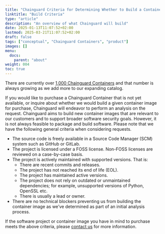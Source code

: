 ```yaml
---
title: "Chainguard Criteria for Determining Whether to Build a Container Image"
linktitle: "Build Criteria"
type: "article"
description: "An overview of what Chainguard will build"
date: 2025-01-13T11:07:52+02:00
lastmod: 2025-03-21T11:07:52+02:00
draft: false
tags: ["conceptual", "Chainguard Containers", "product"]
images: []
menu:
  docs:
    parent: "about"
weight: 004
toc: true
---
```


There are currently over [1,000 Chainguard Containers](https://images.chainguard.dev/?utm_source=docs) and that number is always growing as we add more to our expanding catalog.

If you would like to purchase a Chainguard Container that is not yet available, or inquire about whether we would build a given container image for purchase, Chainguard will endeavor to perform an analysis on the request. Chainguard aims to build new container images that are relevant to our customers and to support broader software security goals. However, it is not always feasible to package and build software. Please note that we have the following general criteria when considering requests.  

* The source code is freely available in a Source Code Manager (SCM) system such as GitHub or GitLab.
* The project is licensed under a FOSS license. Non-FOSS licenses are reviewed on a case-by-case basis.
* The project is actively maintained with supported versions. That is:
    * There are recent commits and releases. 
    * The project has not reached its end of life (EOL).
    * The project has maintained active versions. 
    * The project does not rely on outdated or unmaintained dependencies; for example, unsupported versions of Python, OpenSSL etc.
    * There is usually a lead or owner. 
* There are no technical blockers preventing us from building the container image as we’ve determined as part of an initial analysis process. 

If the software project or container image you have in mind to purchase meets the above criteria, please [contact us](https://www.chainguard.dev/contact?utm_source=docs) for more information. 


